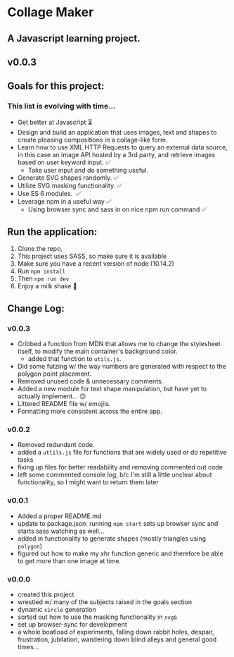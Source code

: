 # Collage Maker

## A Javascript learning project.

## v0.0.3

## Goals for this project:

### This list is evolving with time...

- Get better at Javascript ⏳
- Design and build an application that uses images, text and shapes to create pleasing compositions in a collage-like form.
- Learn how to use XML HTTP Requests to query an external data source, in this case an image API hosted by a 3rd party, and retrieve images based on user keyword input. ✅
  - Take user input and do something useful.
- Generate SVG shapes randomly. ✅
- Utilize SVG masking functionality. ✅
- Use ES 6 modules.  ✅
- Leverage npm in a useful way ✅
  - Using browser sync and sass in on nice npm run command ✅

## Run the application:

1. Clone the repo,
2. This project uses SASS, so make sure it is available
3. Make sure you have a recent version of node (10.14.2)
4. Run `npm install`
5. Then `npm run dev`
6. Enjoy a milk shake 🥤

## Change Log:

### v0.0.3

- Cribbed a function from MDN that allows me to change the stylesheet itself, to modify the main container's background color.
  - added that function to `utils.js`.
- Did some futzing w/ the way numbers are generated with respect to the polygon point placement.
- Removed unused code & unnecessary comments.
- Added a new module for text shape manipulation, but have yet to actually implement... 🙃
- Littered README file w/ emojiis.
- Formatting more consistent across the entire app.

### v0.0.2

- Removed redundant code.
- added a `utlils.js` file for functions that are widely used or do repetitive tasks
- fixing up files for better readability and removing commented out code
- left some commented console log, b/c I'm still a little unclear about functionality, so I might want to return them later

### v0.0.1

- Added a proper README.md
- update to package.json: running `npm start` sets up browser sync and starts sass watching as well...
- added in functionality to generate shapes (mostly triangles using `polygon`)
- figured out how to make my xhr function generic and therefore be able to get more than one image at time.

### v0.0.0

- created this project
- wrestled w/ many of the subjects raised in the goals section
- dynamic `circle` generation
- sorted out how to use the masking functionality in `svg`s
- set up browser-sync for development
- a whole boatload of experiments, falling down rabbit holes, despair, frustration, jubilation, wandering down blind alleys and general good times...
